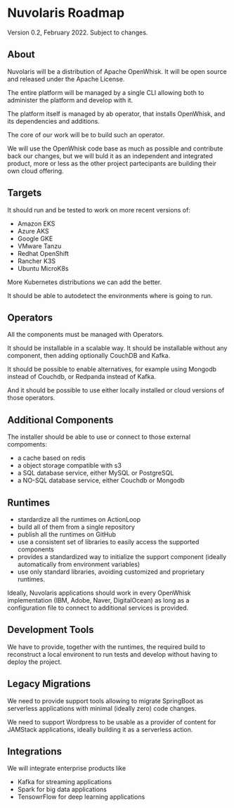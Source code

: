 <!--
  ~ Licensed to the Apache Software Foundation (ASF) under one
  ~ or more contributor license agreements.  See the NOTICE file
  ~ distributed with this work for additional information
  ~ regarding copyright ownership.  The ASF licenses this file
  ~ to you under the Apache License, Version 2.0 (the
  ~ "License"); you may not use this file except in compliance
  ~ with the License.  You may obtain a copy of the License at
  ~
  ~   http://www.apache.org/licenses/LICENSE-2.0
  ~
  ~ Unless required by applicable law or agreed to in writing,
  ~ software distributed under the License is distributed on an
  ~ "AS IS" BASIS, WITHOUT WARRANTIES OR CONDITIONS OF ANY
  ~ KIND, either express or implied.  See the License for the
  ~ specific language governing permissions and limitations
  ~ under the License.
  ~
-->
# Nuvolaris Roadmap

Version 0.2, February 2022. Subject to changes.

## About

Nuvolaris will be a distribution of Apache OpenWhisk. It will be open source and released under the Apache License.

The entire platform will be managed by a single CLI allowing both to administer the platform and develop with it.

The platform itself is managed by ab operator, that installs OpenWhisk, and its dependencies and additions.

The core of our work will be to build such an operator.

We will use the OpenWhisk code base as much as possible and contribute back our changes, but we will buld it as an independent and integrated product, more or less as the other project partecipants are building their own cloud offering.

## Targets

It should run and be tested to work on more recent versions of:

- Amazon EKS
- Azure AKS
- Google GKE
- VMware Tanzu
- Redhat OpenShift
- Rancher K3S
- Ubuntu MicroK8s

More Kubernetes distributions we can add the better.

It should be able to autodetect the environments where is going to run.

## Operators

All the components must be managed with Operators.

It should be installable in a scalable way. It should be installable without any component, then adding optionally CouchDB and Kafka.

It should be possible to enable alternatives, for example using Mongodb instead of Couchdb, or Redpanda instead of Kafka.

And it should be possible to use either locally installed or cloud versions of those operators.

## Additional Components

The installer should be able to use or connect to those external compoments:

- a cache based on redis
- a object storage compatible with s3
- a SQL database service, either MySQL or PostgreSQL
- a NO-SQL database service, either Couchdb or Mongodb

## Runtimes

- stardardize all the runtimes on ActionLoop
- build all of them from a single repository
- publish all the runtimes on GitHub
- use a consistent set of libraries to easily access the supported components
- provides a standardized way to initialize the support component (ideally automatically from environment variables)
- use only standard libraries, avoiding customized and proprietary runtimes.

Ideally, Nuvolaris applications should work in every OpenWhisk implementation (IBM, Adobe, Naver, DigitalOcean) as long as a configuration file to connect to additional services is provided.

## Development Tools

We have to provide, together with the runtimes, the required build to reconstruct a local environent to run tests and develop without having to deploy the project.

## Legacy Migrations

We need to provide support tools allowing to migrate SpringBoot as serverless applications with minimal (ideally zero) code changes.

We need to support Wordpress to be usable as a provider of content for JAMStack applications, ideally building it as a serverless action.

## Integrations

We will integrate enterprise products like
- Kafka for streaming applications
- Spark for big data applications
- TensowrFlow for deep learning applications
